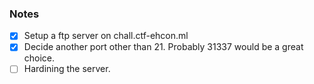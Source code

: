 ### Notes

* [X] Setup a ftp server on chall.ctf-ehcon.ml
* [X] Decide another port other than 21. Probably 31337 would be a great choice.
* [ ] Hardining the server.

